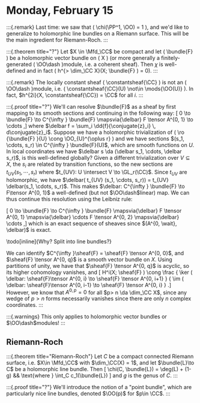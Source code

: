 # Monday, February 15


:::{.remark}
Last time: we saw that \( \chi(\PP^1, \OO) = 1 \), and we'd like to generalize to holomorphic line bundles on a Riemann surface.
This will be the main ingredient for Riemann-Roch.
:::

:::{.theorem title="?"}
Let $X \in \Mfd_\CC$ be compact and let \( \bundle{F} \) be a holomorphic vector bundle on \( X \) (or more generally a finitely-generated \( \OO\dash \)module, i.e. a coherent sheaf).
Then $\chi$ is well-defined and in fact \( h^{> \dim_\CC X}(X; \bundle{F} ) = 0\).
:::

:::{.remark}
The locally constant sheaf \( \constantsheaf{\CC} \) is not an \( \OO\dash \)module, i.e. \( \constantsheaf{\CC}(U) \not\in \mods{\OO(U)} \).
In fact, $h^{2i}(X, \constantsheaf{\CC}) = \CC$ for all $i$.
:::

:::{.proof title="?"}
We'll can resolve $\bundle{F}$ as a sheaf by first mapping to its smooth sections and continuing in the following way:
\[
0 \to \bundle{F} \to C^{\infty } \bundle{F} \mapsvia{\delbar} F \tensor A^{0, 1} \to \cdots
,\]
where $\delbar f = \sum_i \dd{f}{\conjugate{z}_i} \, d\conjugate{z}_i$.
Suppose we have a holomorphic trivialization of \( \ro {\bundle{F} }{U} \cong \OO_{U}^{\oplus r} \) and we have sections $(s_1, \cdots, s_r) \in C^{\infty } \bundle{F}(U)$, which are smooth functions on $U$.
In local coordinates we have $\delbar s \da (\delbar s_1, \cdots, \delbar s_r)$, is this well-defined globally?
Given a different trivialization over $V \subseteq X$, the $s_i$ are related by transition functions, so the new sections are $t_{UV}(s_1, \cdots, s_r)$ where $t_{UV}: U \intersect V \to \GL_r(\CC)$.
Since $t_{UV}$ are holomorphic, we have $\delbar( t_{UV} (s_1, \cdots, s_r)) = t_{UV} \delbar(s_1, \cdots, s_r)$.
This makes $\delbar: C^{\infty } \bundle{F} \to F\tensor A^{0, 1}$ a well-defined (but not $\OO\dash$linear) map.
We can thus continue this resolution using the Leibniz rule:

\[
0 \to \bundle{F} \to C^{\infty } \bundle{F} \mapsvia{\delbar} F \tensor A^{0, 1} \mapsvia{\delbar} \cdots F \tensor A^{0, 2} \mapsvia{\delbar} \cdots
,\]
which is an exact sequence of sheaves since $(A^{0, \wait}, \delbar)$ is exact.

\todo[inline]{Why? Split into line bundles?}

We can identify $C^{\infty }\sheaf{F} = \sheaf{F} \tensor A^{0, 0}$, and $\sheaf{F} \tensor A^{0, q}$ is a smooth vector bundle on $X$.
Using partitions of unity, we have that $\sheaf{F} \tensor A^{0, q}$ is acyclic, so its higher cohomology vanishes, and 
\[
H^i(X; \sheaf{F} ) \cong 
\frac
{ \ker ( \delbar: \sheaf{F}\tensor A^{0, i} \to \sheaf{F} \tensor A^{0, i+1} }
{ \im ( \delbar: \sheaf{F}\tensor A^{0, i-1} \to \sheaf{F} \tensor A^{0, i} }
.\]
However, we know that $A^{0, p} = 0$ for all $p> n \da \dim_\CC X$, since any wedge of $p>n$ forms necessarily vanishes since there are only $n$ complex coordinates.
:::

:::{.warnings}
This only applies to holomorphic vector bundles or $\OO\dash$modules!
:::


## Riemann-Roch


:::{.theorem title="Riemann-Roch"}
Let $C$ be a compact connected Riemann surface, i.e. $X\in \Mfd_\CC$ with $\dim_\CC(X) = 1$, and let $\bundle{L}\to C$ be a holomorphic line bundle.
Then
\[
\chi(C, \bundle{L}) = \deg(L) + (1-g) && \text{where } \int_C c_1(\bundle{L})
\]
and $g$ is the genus of $C$.
:::


:::{.proof title="?"}
We'll introduce the notion of a "point bundle", which are particularly nice line bundles, denoted $\OO(p)$ for $p\in \CC$.
:::


